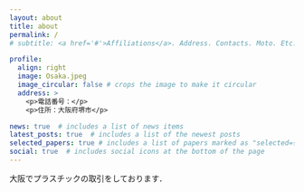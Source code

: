 ```yaml
---
layout: about
title: about
permalink: /
# subtitle: <a href='#'>Affiliations</a>. Address. Contacts. Moto. Etc.

profile:
  align: right
  image: Osaka.jpeg
  image_circular: false # crops the image to make it circular
  address: >
    <p>電話番号：</p>
    <p>住所：大阪府堺市</p>

news: true  # includes a list of news items
latest_posts: true  # includes a list of the newest posts
selected_papers: true # includes a list of papers marked as "selected={true}"
social: true  # includes social icons at the bottom of the page
---
```


大阪でプラスチックの取引をしております．
